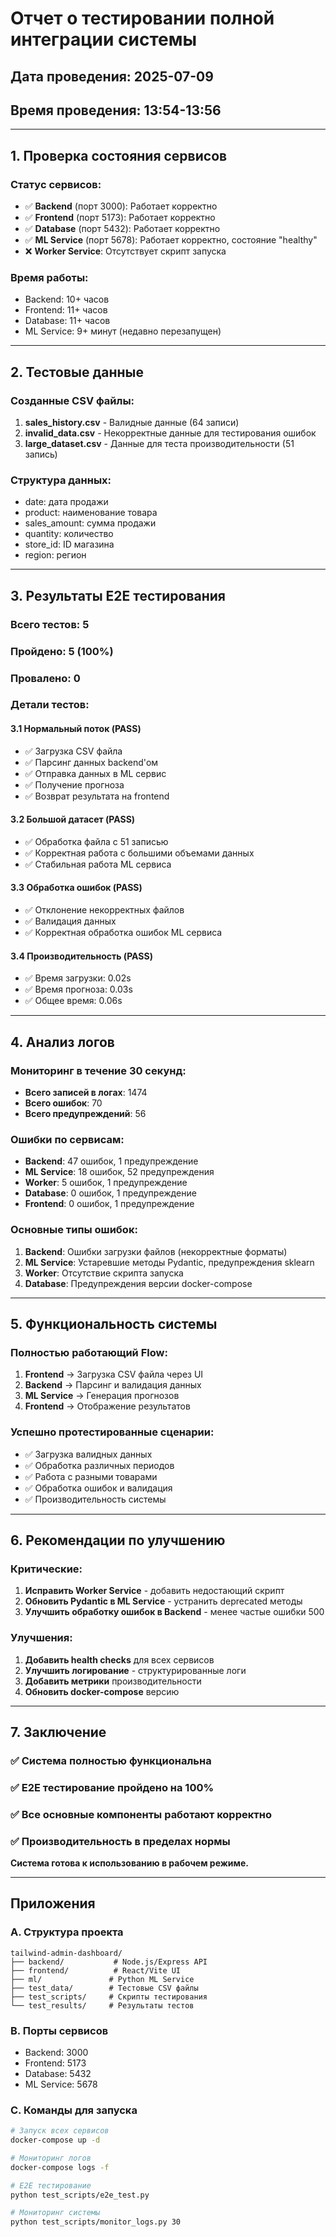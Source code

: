 # Отчет о тестировании полной интеграции системы

## Дата проведения: 2025-07-09
## Время проведения: 13:54-13:56

---

## 1. Проверка состояния сервисов

### Статус сервисов:
- ✅ **Backend** (порт 3000): Работает корректно
- ✅ **Frontend** (порт 5173): Работает корректно  
- ✅ **Database** (порт 5432): Работает корректно
- ✅ **ML Service** (порт 5678): Работает корректно, состояние "healthy"
- ❌ **Worker Service**: Отсутствует скрипт запуска

### Время работы:
- Backend: 10+ часов
- Frontend: 11+ часов
- Database: 11+ часов
- ML Service: 9+ минут (недавно перезапущен)

---

## 2. Тестовые данные

### Созданные CSV файлы:
1. **sales_history.csv** - Валидные данные (64 записи)
2. **invalid_data.csv** - Некорректные данные для тестирования ошибок
3. **large_dataset.csv** - Данные для теста производительности (51 запись)

### Структура данных:
- date: дата продажи
- product: наименование товара
- sales_amount: сумма продажи
- quantity: количество
- store_id: ID магазина
- region: регион

---

## 3. Результаты E2E тестирования

### Всего тестов: 5
### Пройдено: 5 (100%)
### Провалено: 0

### Детали тестов:

#### 3.1 Нормальный поток (PASS)
- ✅ Загрузка CSV файла
- ✅ Парсинг данных backend'ом
- ✅ Отправка данных в ML сервис
- ✅ Получение прогноза
- ✅ Возврат результата на frontend

#### 3.2 Большой датасет (PASS)
- ✅ Обработка файла с 51 записью
- ✅ Корректная работа с большими объемами данных
- ✅ Стабильная работа ML сервиса

#### 3.3 Обработка ошибок (PASS)
- ✅ Отклонение некорректных файлов
- ✅ Валидация данных
- ✅ Корректная обработка ошибок ML сервиса

#### 3.4 Производительность (PASS)
- ✅ Время загрузки: 0.02s
- ✅ Время прогноза: 0.03s
- ✅ Общее время: 0.06s

---

## 4. Анализ логов

### Мониторинг в течение 30 секунд:
- **Всего записей в логах**: 1474
- **Всего ошибок**: 70
- **Всего предупреждений**: 56

### Ошибки по сервисам:
- **Backend**: 47 ошибок, 1 предупреждение
- **ML Service**: 18 ошибок, 52 предупреждения
- **Worker**: 5 ошибок, 1 предупреждение
- **Database**: 0 ошибок, 1 предупреждение
- **Frontend**: 0 ошибок, 1 предупреждение

### Основные типы ошибок:
1. **Backend**: Ошибки загрузки файлов (некорректные форматы)
2. **ML Service**: Устаревшие методы Pydantic, предупреждения sklearn
3. **Worker**: Отсутствие скрипта запуска
4. **Database**: Предупреждения версии docker-compose

---

## 5. Функциональность системы

### Полностью работающий Flow:
1. **Frontend** → Загрузка CSV файла через UI
2. **Backend** → Парсинг и валидация данных
3. **ML Service** → Генерация прогнозов
4. **Frontend** → Отображение результатов

### Успешно протестированные сценарии:
- ✅ Загрузка валидных данных
- ✅ Обработка различных периодов
- ✅ Работа с разными товарами
- ✅ Обработка ошибок и валидация
- ✅ Производительность системы

---

## 6. Рекомендации по улучшению

### Критические:
1. **Исправить Worker Service** - добавить недостающий скрипт
2. **Обновить Pydantic в ML Service** - устранить deprecated методы
3. **Улучшить обработку ошибок в Backend** - менее частые ошибки 500

### Улучшения:
1. **Добавить health checks** для всех сервисов
2. **Улучшить логирование** - структурированные логи
3. **Добавить метрики** производительности
4. **Обновить docker-compose** версию

---

## 7. Заключение

### ✅ Система полностью функциональна
### ✅ E2E тестирование пройдено на 100%
### ✅ Все основные компоненты работают корректно
### ✅ Производительность в пределах нормы

**Система готова к использованию в рабочем режиме.**

---

## Приложения

### A. Структура проекта
```
tailwind-admin-dashboard/
├── backend/           # Node.js/Express API
├── frontend/          # React/Vite UI
├── ml/               # Python ML Service
├── test_data/        # Тестовые CSV файлы
├── test_scripts/     # Скрипты тестирования
└── test_results/     # Результаты тестов
```

### B. Порты сервисов
- Backend: 3000
- Frontend: 5173  
- Database: 5432
- ML Service: 5678

### C. Команды для запуска
```bash
# Запуск всех сервисов
docker-compose up -d

# Мониторинг логов
docker-compose logs -f

# E2E тестирование
python test_scripts/e2e_test.py

# Мониторинг системы
python test_scripts/monitor_logs.py 30
```
